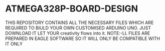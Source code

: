 # ATMEGA328P-BOARD-DESIGN
THIS REPOSITORY CONTAINS ALL THE NECESSARY FILES WHICH ARE REQUIRED TO BIULD YOUR OWN CUSTOMISED ARDUINO UNO.
JUST DOWNLOAD IT LET YOUR creativity flows into it.
NOTE:-LL FILES ARE PREPARED IN EAGLE SOFTWARE SO IT WILL ONLY BE COMPATIBLE WITH IT ONLY
